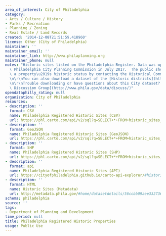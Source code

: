 ```yaml
---
area_of_interest: City of Philadelphia
category:
- Arts / Culture / History
- Parks / Recreation
- Planning / Zoning
- Real Estate / Land Records
created: '2014-12-08T21:51:59.418960'
license: Other (City of Philadelphia)
maintainer: ''
maintainer_email: ''
maintainer_link: http://www.philaplanning.org
maintainer_phone: null
notes: "Historic sites listed on the Philadelphia Register. Data was updated by the\
  \ Philadelphia City Planning Commission in July 2017.  The public should confirm\
  \ a property\u2019s historic status by contacting the Historical Commission at 215-686-7660.\r\
  \n\r\nYou can also download a dataset of the [Historic districts](https://www.opendataphilly.org/dataset/philadelphia-registered-historic-districts).\r\
  \n\r\nTrouble downloading or have questions about this City dataset? Visit the [OpenDataPhilly\
  \ Discussion Group](http://www.phila.gov/data/discuss/)"
opendataphilly_rating: null
organization: City of Philadelphia
resources:
- description: ''
  format: CSV
  name: Philadelphia Registered Historic Sites (CSV)
  url: https://phl.carto.com/api/v2/sql?q=SELECT+*+FROM+historic_sites_philreg&filename=historic_sites_philreg&format=csv&skipfields=cartodb_id,the_geom,the_geom_webmercator
- description: ''
  format: GeoJSON
  name: Philadelphia Registered Historic Sites (GeoJSON)
  url: https://phl.carto.com/api/v2/sql?q=SELECT+*+FROM+historic_sites_philreg&filename=historic_sites_philreg&format=geojson&skipfields=cartodb_id
- description: ''
  format: SHP
  name: Philadelphia Registered Historic Sites (SHP)
  url: https://phl.carto.com/api/v2/sql?q=SELECT+*+FROM+historic_sites_philreg&filename=historic_sites_philreg&format=shp&skipfields=cartodb_id
- description: ''
  format: api
  name: Philadelphia Registered Historic Sites (API)
  url: https://cityofphiladelphia.github.io/carto-api-explorer/#historic_sites_philreg
- description: ''
  format: HTML
  name: Historic Sites (Metadata)
  url: http://metadata.phila.gov/#home/datasetdetails/56ccbb09aee332736b6edc20/representationdetails/56ccbb0aaee332736b6edc22/
schema: philadelphia
source: ''
tags:
- Department of Planning and Development
time_period: null
title: Philadelphia Registered Historic Properties
usage: Public Use
---
```

